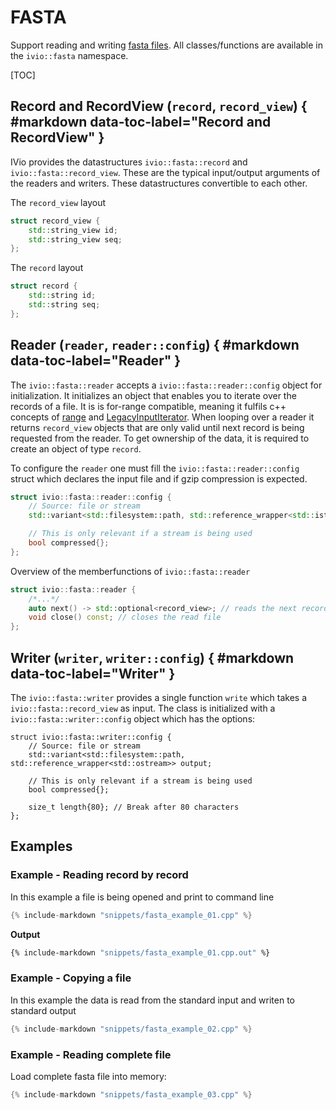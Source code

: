 # FASTA

Support reading and writing [fasta files](https://blast.ncbi.nlm.nih.gov/doc/blast-topics/).
All classes/functions are available in the `ivio::fasta` namespace.

[TOC]

## Record and RecordView (`record`, `record_view`) { #markdown data-toc-label="Record and RecordView" }
IVio provides the datastructures `ivio::fasta::record` and `ivio::fasta::record_view`. These are the typical input/output arguments of the readers and writers.
These datastructures convertible to each other.

The `record_view` layout
``` c++
struct record_view {
    std::string_view id;
    std::string_view seq;
};
```
The `record` layout
```c++
struct record {
    std::string id;
    std::string seq;
};
```

## Reader (`reader`, `reader::config`) { #markdown data-toc-label="Reader" }
The `ivio::fasta::reader` accepts a `ivio::fasta::reader::config` object for initialization. It initializes an object
that enables you to iterate over the records of a file. It is is for-range compatible, meaning it fulfils c++ concepts of  [range](https://en.cppreference.com/w/cpp/ranges/range) and [LegacyInputIterator](https://en.cppreference.com/w/cpp/named_req/InputIterator).
When looping over a reader it returns `record_view` objects that are only valid until next record is being requested from the reader.
To get ownership of the data, it is required to create an object of type `record`.

To configure the `reader` one must fill the `ivio::fasta::reader::config` struct which declares the input file and if gzip compression is expected.
```c++
struct ivio::fasta::reader::config {
    // Source: file or stream
    std::variant<std::filesystem::path, std::reference_wrapper<std::istream>> input;

    // This is only relevant if a stream is being used
    bool compressed{};
};
```

Overview of the memberfunctions of `ivio::fasta::reader`
```c++
struct ivio::fasta::reader {
    /*...*/
    auto next() -> std::optional<record_view>; // reads the next record
    void close() const; // closes the read file
};
```

## Writer (`writer`, `writer::config`) { #markdown data-toc-label="Writer" }
The `ivio::fasta::writer` provides a single function `write` which takes a `ivio::fasta::record_view` as input.
The class is initialized with a `ivio::fasta::writer::config` object which has the options:
```
struct ivio::fasta::writer::config {
    // Source: file or stream
    std::variant<std::filesystem::path, std::reference_wrapper<std::ostream>> output;

    // This is only relevant if a stream is being used
    bool compressed{};

    size_t length{80}; // Break after 80 characters
};
```
## Examples
### Example - Reading record by record
In this example a file is being opened and print to command line
```c++
{% include-markdown "snippets/fasta_example_01.cpp" %}
```
**Output**
```sh
{% include-markdown "snippets/fasta_example_01.cpp.out" %}
```
### Example - Copying a file
In this example the data is read from the standard input and writen to standard output
```c++
{% include-markdown "snippets/fasta_example_02.cpp" %}
```

### Example - Reading complete file
Load complete fasta file into memory:
```c++
{% include-markdown "snippets/fasta_example_03.cpp" %}
```
